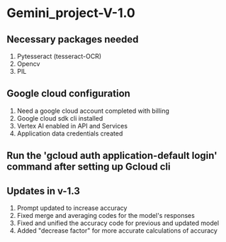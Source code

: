 # Gemini_project-V-1.0

## Necessary packages needed
1. Pytesseract (tesseract-OCR)
2. Opencv
3. PIL

## Google cloud configuration
1. Need a google cloud account completed with billing
2. Google cloud sdk cli installed
3. Vertex AI enabled in API and Services
4. Application data credentials created

## Run the 'gcloud auth application-default login' command after setting up Gcloud cli
## Updates in v-1.3
1. Prompt updated to increase accuracy
2. Fixed merge and averaging codes for the model's responses
3. Fixed and unified the accuracy code for previous and updated model
4. Added "decrease factor" for more accurate calculations of accuracy
